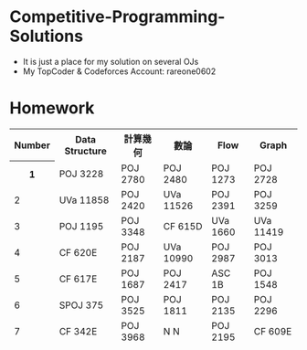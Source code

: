 # Competitive-Programming-Solutions
- It is just a place for my solution on several OJs
- My TopCoder & Codeforces Account: rareone0602

# Homework
<table>
  <thead>
    <tr>
      <th>Number
      <th>Data Structure
      <th>計算幾何
      <th>數論
      <th>Flow
      <th>Graph
     </tr>
  </thead>
  <thead>
    <th>1
		<td>POJ 3228 
		<td>POJ 2780 
		<td>POJ 2480 
		<td>POJ 1273 
		<td>POJ 2728 
	<thead>
		<td>2 
		<td>UVa 11858 
		<td>POJ 2420 
		<td>UVa 11526 
		<td>POJ 2391 
		<td>POJ 3259 
	<thead>
		<td>3 
		<td>POJ 1195 
		<td>POJ 3348 
		<td>CF 615D 
		<td>UVa 1660 
		<td>UVa 11419 
	<thead>
		<td>4 
		<td>CF 620E 
		<td>POJ 2187 
		<td>UVa 10990 
		<td>POJ 2987 
		<td>POJ 3013 
	<thead>
		<td>5 
		<td>CF 617E 
		<td>POJ 1687 
		<td>POJ 2417 
		<td>ASC 1B 
		<td>POJ 1548 
	<thead>
		<td>6 
		<td>SPOJ 375 
		<td>POJ 3525 
		<td>POJ 1811 
		<td>POJ 2135 
		<td>POJ 2296 
	<thead>
		<td>7 
		<td>CF 342E 
		<td>POJ 3968 
		<td>N N 
		<td>POJ 2195 
		<td>CF 609E 

</table>

